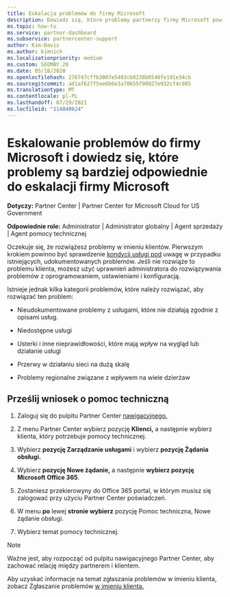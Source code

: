 ```yaml
---
title: Eskalacja problemów do firmy Microsoft
description: Dowiedz się, które problemy partnerzy firmy Microsoft powinni rozwiązać samodzielnie dla swoich klientów i jakie problemy mogą być konieczne do eskalowania do firmy Microsoft.
ms.topic: how-to
ms.service: partner-dashboard
ms.subservice: partnercenter-support
author: Kim-Davis
ms.author: kimnich
ms.localizationpriority: medium
ms.custom: SEOMAY.20
ms.date: 05/18/2020
ms.openlocfilehash: 276747cffb3007e5403cb8238b0540fe191e34cb
ms.sourcegitcommit: ad1af627f5ee6b6e3a70655f90927e932cf4c985
ms.translationtype: MT
ms.contentlocale: pl-PL
ms.lasthandoff: 07/29/2021
ms.locfileid: "114840624"
---
```

# <a name="escalate-problems-to-microsoft-and-learn-which-issues-are-more-suited-to-microsoft-escalation"></a>Eskalowanie problemów do firmy Microsoft i dowiedz się, które problemy są bardziej odpowiednie do eskalacji firmy Microsoft  

**Dotyczy:** Partner Center | Partner Center for Microsoft Cloud for US Government

**Odpowiednie role:** Administrator | Administrator globalny | Agent sprzedaży | Agent pomocy technicznej

Oczekuje się, że rozwiążesz problemy w imieniu klientów. Pierwszym krokiem powinno być sprawdzenie [kondycji usługi pod](check-service-health.md) uwagę w przypadku istniejących, udokumentowanych problemów. Jeśli nie rozwiąże to problemu klienta, możesz użyć uprawnień administratora do rozwiązywania problemów z oprogramowaniem, ustawieniami i konfiguracją.

Istnieje jednak kilka kategorii problemów, które należy rozwiązać, aby rozwiązać ten problem:

- Nieudokumentowane problemy z usługami, które nie działają zgodnie z opisami usług.

- Niedostępne usługi

- Usterki i inne nieprawidłowości, które mają wpływ na wygląd lub działanie usługi

- Przerwy w działaniu sieci na dużą skalę

- Problemy regionalne związane z wpływem na wiele dzierżaw

## <a name="submit-a-support-request"></a>Prześlij wniosek o pomoc techniczną

1. Zaloguj się do pulpitu Partner Center [nawigacyjnego.](https://partner.microsoft.com/dashboard)

2. Z menu Partner Center wybierz pozycję **Klienci,** a następnie wybierz klienta, który potrzebuje pomocy technicznej.

3. Wybierz **pozycję Zarządzanie usługami** i wybierz **pozycję Żądania obsługi.**

4. Wybierz **pozycję Nowe żądanie,** a następnie **wybierz pozycję Microsoft Office 365**.

5. Zostaniesz przekierowyny do Office 365 portal, w którym musisz się zalogować przy użyciu Partner Center poświadczeń.

6. W menu **po** lewej **stronie wybierz** pozycję Pomoc techniczna, Nowe żądanie obsługi.

7. Wybierz temat pomocy technicznej.

>[!NOTE]
>Ważne jest, aby rozpocząć od pulpitu nawigacyjnego Partner Center, aby zachować relację między partnerem i klientem. 

Aby uzyskać informacje na temat zgłaszania problemów w imieniu klienta, zobacz Zgłaszanie problemów [w imieniu klienta.](report-problems-on-behalf-of-a-customer.md)

